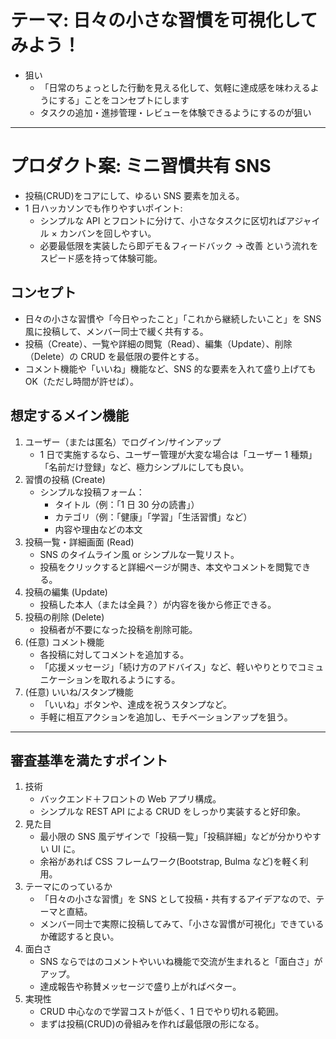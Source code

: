 # テーマ: 日々の小さな習慣を可視化してみよう！

- 狙い
  - 「日常のちょっとした行動を見える化して、気軽に達成感を味わえるようにする」ことをコンセプトにします
  - タスクの追加・進捗管理・レビューを体験できるようにするのが狙い

---

# プロダクト案: ミニ習慣共有 SNS

- 投稿(CRUD)をコアにして、ゆるい SNS 要素を加える。
- 1 日ハッカソンでも作りやすいポイント:
  - シンプルな API とフロントに分けて、小さなタスクに区切ればアジャイル × カンバンを回しやすい。
  - 必要最低限を実装したら即デモ＆フィードバック → 改善 という流れをスピード感を持って体験可能。

## コンセプト

- 日々の小さな習慣や「今日やったこと」「これから継続したいこと」を SNS 風に投稿して、メンバー同士で緩く共有する。
- 投稿（Create）、一覧や詳細の閲覧（Read）、編集（Update）、削除（Delete）の CRUD を最低限の要件とする。
- コメント機能や「いいね」機能など、SNS 的な要素を入れて盛り上げても OK（ただし時間が許せば）。

## 想定するメイン機能

1. ユーザー（または匿名）でログイン/サインアップ
   - 1 日で実施するなら、ユーザー管理が大変な場合は「ユーザー 1 種類」「名前だけ登録」など、極力シンプルにしても良い。
2. 習慣の投稿 (Create)
   - シンプルな投稿フォーム：
     - タイトル（例：「1 日 30 分の読書」）
     - カテゴリ（例：「健康」「学習」「生活習慣」など）
     - 内容や理由などの本文
3. 投稿一覧・詳細画面 (Read)
   - SNS のタイムライン風 or シンプルな一覧リスト。
   - 投稿をクリックすると詳細ページが開き、本文やコメントを閲覧できる。
4. 投稿の編集 (Update)
   - 投稿した本人（または全員？）が内容を後から修正できる。
5. 投稿の削除 (Delete)
   - 投稿者が不要になった投稿を削除可能。
6. (任意) コメント機能
   - 各投稿に対してコメントを追加する。
   - 「応援メッセージ」「続け方のアドバイス」など、軽いやりとりでコミュニケーションを取れるようにする。
7. (任意) いいね/スタンプ機能
   - 「いいね」ボタンや、達成を祝うスタンプなど。
   - 手軽に相互アクションを追加し、モチベーションアップを狙う。


---

## 審査基準を満たすポイント

1. 技術
   - バックエンド＋フロントの Web アプリ構成。
   - シンプルな REST API による CRUD をしっかり実装すると好印象。
2. 見た目
   - 最小限の SNS 風デザインで「投稿一覧」「投稿詳細」などが分かりやすい UI に。
   - 余裕があれば CSS フレームワーク(Bootstrap, Bulma など)を軽く利用。
3. テーマにのっているか
   - 「日々の小さな習慣」を SNS として投稿・共有するアイデアなので、テーマと直結。
   - メンバー同士で実際に投稿してみて、「小さな習慣が可視化」できているか確認すると良い。
4. 面白さ
   - SNS ならではのコメントやいいね機能で交流が生まれると「面白さ」がアップ。
   - 達成報告や称賛メッセージで盛り上がればベター。
5. 実現性
   - CRUD 中心なので学習コストが低く、1 日でやり切れる範囲。
   - まずは投稿(CRUD)の骨組みを作れば最低限の形になる。
